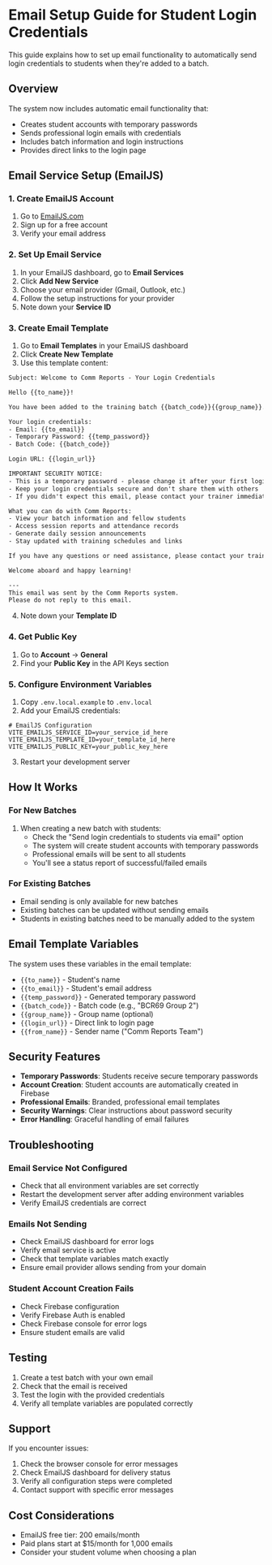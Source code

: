 # Email Setup Guide for Student Login Credentials

This guide explains how to set up email functionality to automatically send login credentials to students when they're added to a batch.

## Overview

The system now includes automatic email functionality that:
- Creates student accounts with temporary passwords
- Sends professional login emails with credentials
- Includes batch information and login instructions
- Provides direct links to the login page

## Email Service Setup (EmailJS)

### 1. Create EmailJS Account

1. Go to [EmailJS.com](https://www.emailjs.com/)
2. Sign up for a free account
3. Verify your email address

### 2. Set Up Email Service

1. In your EmailJS dashboard, go to **Email Services**
2. Click **Add New Service**
3. Choose your email provider (Gmail, Outlook, etc.)
4. Follow the setup instructions for your provider
5. Note down your **Service ID**

### 3. Create Email Template

1. Go to **Email Templates** in your EmailJS dashboard
2. Click **Create New Template**
3. Use this template content:

```html
Subject: Welcome to Comm Reports - Your Login Credentials

Hello {{to_name}}!

You have been added to the training batch {{batch_code}}{{group_name}}.

Your login credentials:
- Email: {{to_email}}
- Temporary Password: {{temp_password}}
- Batch Code: {{batch_code}}

Login URL: {{login_url}}

IMPORTANT SECURITY NOTICE:
- This is a temporary password - please change it after your first login
- Keep your login credentials secure and don't share them with others
- If you didn't expect this email, please contact your trainer immediately

What you can do with Comm Reports:
- View your batch information and fellow students
- Access session reports and attendance records
- Generate daily session announcements
- Stay updated with training schedules and links

If you have any questions or need assistance, please contact your trainer or coordinator.

Welcome aboard and happy learning!

---
This email was sent by the Comm Reports system.
Please do not reply to this email.
```

4. Note down your **Template ID**

### 4. Get Public Key

1. Go to **Account** → **General**
2. Find your **Public Key** in the API Keys section

### 5. Configure Environment Variables

1. Copy `.env.local.example` to `.env.local`
2. Add your EmailJS credentials:

```env
# EmailJS Configuration
VITE_EMAILJS_SERVICE_ID=your_service_id_here
VITE_EMAILJS_TEMPLATE_ID=your_template_id_here
VITE_EMAILJS_PUBLIC_KEY=your_public_key_here
```

3. Restart your development server

## How It Works

### For New Batches

1. When creating a new batch with students:
   - Check the "Send login credentials to students via email" option
   - The system will create student accounts with temporary passwords
   - Professional emails will be sent to all students
   - You'll see a status report of successful/failed emails

### For Existing Batches

- Email sending is only available for new batches
- Existing batches can be updated without sending emails
- Students in existing batches need to be manually added to the system

## Email Template Variables

The system uses these variables in the email template:

- `{{to_name}}` - Student's name
- `{{to_email}}` - Student's email address
- `{{temp_password}}` - Generated temporary password
- `{{batch_code}}` - Batch code (e.g., "BCR69 Group 2")
- `{{group_name}}` - Group name (optional)
- `{{login_url}}` - Direct link to login page
- `{{from_name}}` - Sender name ("Comm Reports Team")

## Security Features

- **Temporary Passwords**: Students receive secure temporary passwords
- **Account Creation**: Student accounts are automatically created in Firebase
- **Professional Emails**: Branded, professional email templates
- **Security Warnings**: Clear instructions about password security
- **Error Handling**: Graceful handling of email failures

## Troubleshooting

### Email Service Not Configured
- Check that all environment variables are set correctly
- Restart the development server after adding environment variables
- Verify EmailJS credentials are correct

### Emails Not Sending
- Check EmailJS dashboard for error logs
- Verify email service is active
- Check that template variables match exactly
- Ensure email provider allows sending from your domain

### Student Account Creation Fails
- Check Firebase configuration
- Verify Firebase Auth is enabled
- Check Firebase console for error logs
- Ensure student emails are valid

## Testing

1. Create a test batch with your own email
2. Check that the email is received
3. Test the login with the provided credentials
4. Verify all template variables are populated correctly

## Support

If you encounter issues:
1. Check the browser console for error messages
2. Check EmailJS dashboard for delivery status
3. Verify all configuration steps were completed
4. Contact support with specific error messages

## Cost Considerations

- EmailJS free tier: 200 emails/month
- Paid plans start at $15/month for 1,000 emails
- Consider your student volume when choosing a plan
